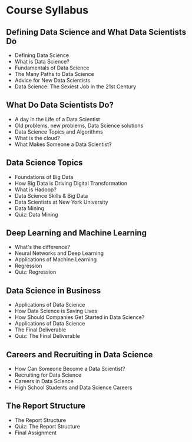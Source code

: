 # Course Syllabus
## Defining Data Science and What Data Scientists Do
- Defining Data Science    
- What is Data Science?
- Fundamentals of Data Science
- The Many Paths to Data Science
- Advice for New Data Scientists
- Data Science: The Sexiest Job in the 21st Century

## What Do Data Scientists Do?
- A day in the Life of a Data Scientist
- Old problems, new problems, Data Science solutions
- Data Science Topics and Algorithms
- What is the cloud?
- What Makes Someone a Data Scientist?

## Data Science Topics   
- Foundations of Big Data
- How Big Data is Driving Digital Transformation
- What is Hadoop?
- Data Science Skills & Big Data
- Data Scientists at New York University
- Data Mining
- Quiz: Data Mining

## Deep Learning and Machine Learning
- What's the difference?
- Neural Networks and Deep Learning
- Applications of Machine Learning
- Regression
- Quiz: Regression

## Data Science in Business
- Applications of Data Science
- How Data Science is Saving Lives
- How Should Companies Get Started in Data Science?
- Applications of Data Science
- The Final Deliverable
- Quiz: The Final Deliverable

## Careers and Recruiting in Data Science
- How Can Someone Become a Data Scientist?
- Recruiting for Data Science
- Careers in Data Science
- High School Students and Data Science Careers

## The Report Structure
- The Report Structure
- Quiz: The Report Structure
- Final Assignment
